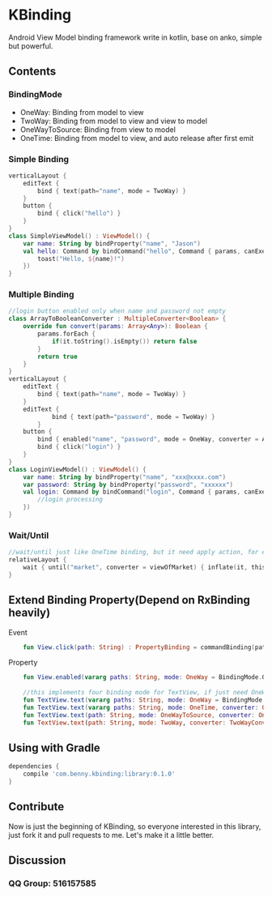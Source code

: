 KBinding
======================

Android View Model binding framework write in kotlin, base on anko, simple but powerful.

## Contents

### BindingMode

  - OneWay: Binding from model to view
  - TwoWay: Binding from model to view and view to model
  - OneWayToSource: Binding from view to model
  - OneTime: Binding from model to view, and auto release after first emit

### Simple Binding

```kotlin
verticalLayout {
    editText {
        bind { text(path="name", mode = TwoWay) }
    }
    button {
        bind { click("hello") }
    }
}
class SimpleViewModel() : ViewModel() {
    var name: String by bindProperty("name", "Jason")
    val hello: Command by bindCommand("hello", Command { params, canExecute ->
        toast("Hello, ${name}!")
    })
}
```

### Multiple Binding

```kotlin
//login button enabled only when name and password not empty
class ArrayToBooleanConverter : MultipleConverter<Boolean> {
    override fun convert(params: Array<Any>): Boolean {
        params.forEach {
            if(it.toString().isEmpty()) return false
        }
        return true
    }
}
verticalLayout {
    editText {
        bind { text(path="name", mode = TwoWay) }
    }
    editText {
            bind { text(path="password", mode = TwoWay) }
        }
    button {
        bind { enabled("name", "password", mode = OneWay, converter = ArrayToBooleanConverter()) }
        bind { click("login") }
    }
}
class LoginViewModel() : ViewModel() {
    var name: String by bindProperty("name", "xxx@xxxx.com")
    var password: String by bindProperty("password", "xxxxxx")
    val login: Command by bindCommand("login", Command { params, canExecute ->
        //login processing
    })
}
```

### Wait/Until

```kotlin
//wait/until just like OneTime binding, but it need apply action, for example below, it wait for market from model, then decide how to display
relativeLayout {
    wait { until("market", converter = viewOfMarket) { inflate(it, this@verticalLayout) }  }
}
```
    
## Extend Binding Property(Depend on RxBinding heavily)

Event

```kotlin   
    fun View.click(path: String) : PropertyBinding = commandBinding(path, clicks(), enabled())
```  

Property

```kotlin
    fun View.enabled(vararg paths: String, mode: OneWay = BindingMode.OneWay, converter: OneWayConverter<Boolean> = EmptyOneWayConverter()) : PropertyBinding = oneWayPropertyBinding(enabled(), false, converter, *paths) 
    
    //this implements four binding mode for TextView, if just need OneWay mode, remove last three lines, some for other mode
    fun TextView.text(vararg paths: String, mode: OneWay = BindingMode.OneWay, converter: OneWayConverter<out CharSequence> = EmptyOneWayConverter()) : PropertyBinding = oneWayPropertyBinding(text(), false, converter, *paths)
    fun TextView.text(vararg paths: String, mode: OneTime, converter: OneWayConverter<out CharSequence> = EmptyOneWayConverter()) : PropertyBinding = oneWayPropertyBinding(text(), true, converter, *paths)
    fun TextView.text(path: String, mode: OneWayToSource, converter: OneWayConverter<*> = EmptyOneWayConverter<String>()) : PropertyBinding = oneWayPropertyBinding(path, textChanges2(), converter)
    fun TextView.text(path: String, mode: TwoWay, converter: TwoWayConverter<String, *> = EmptyTwoWayConverter<String, String>()) : PropertyBinding = twoWayPropertyBinding(path, textChanges2(), text(), converter) 
```

## Using with Gradle

```gradle
dependencies {
    compile 'com.benny.kbinding:library:0.1.0'
}
```

## Contribute

Now is just the beginning of KBinding, so everyone interested in this library, just fork it and pull requests to me.
Let's make it a little better.

## Discussion

### QQ Group: 516157585
